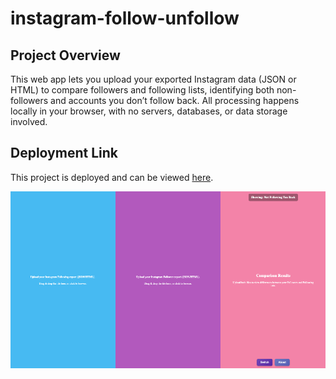 # instagram-follow-unfollow

## Project Overview
This web app lets you upload your exported Instagram data (JSON or HTML) to compare followers and following lists, identifying both non-followers and accounts you don’t follow back. All processing happens locally in your browser, with no servers, databases, or data storage involved.

## Deployment Link
This project is deployed and can be viewed [here](https://github.com/obj809/instagram-follow-unfollow).

![App Screenshot](./src/assets/project-screenshot.png)
